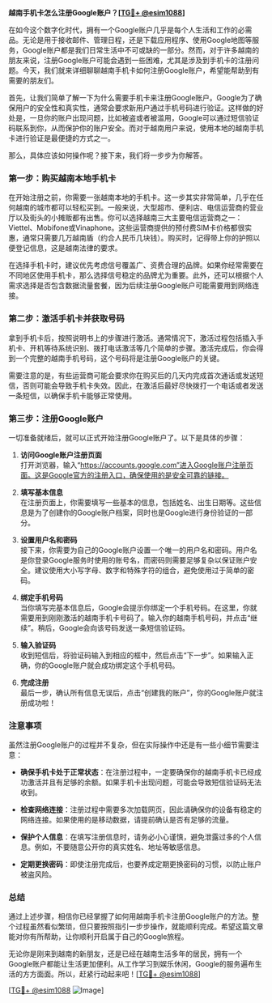 **越南手机卡怎么注册Google账户？[[TG💪+ @esim1088](https://t.me/s/esim1088)]**

在如今这个数字化时代，拥有一个Google账户几乎是每个人生活和工作的必需品。无论是用于接收邮件、管理日程，还是下载应用程序、使用Google地图等服务，Google账户都是我们日常生活中不可或缺的一部分。然而，对于许多越南的朋友来说，注册Google账户可能会遇到一些困难，尤其是涉及到手机卡的注册问题。今天，我们就来详细聊聊越南手机卡如何注册Google账户，希望能帮助到有需要的朋友们。

首先，让我们简单了解一下为什么需要手机卡来注册Google账户。Google为了确保用户的安全性和真实性，通常会要求新用户通过手机号码进行验证。这样做的好处是，一旦你的账户出现问题，比如被盗或者被滥用，Google可以通过短信验证码联系到你，从而保护你的账户安全。而对于越南用户来说，使用本地的越南手机卡进行验证是最便捷的方式之一。

那么，具体应该如何操作呢？接下来，我们将一步步为你解答。

### 第一步：购买越南本地手机卡

在开始注册之前，你需要一张越南本地的手机卡。这一步其实非常简单，几乎在任何越南的城市都可以轻松买到。一般来说，大型超市、便利店、电信运营商的营业厅以及街头的小摊贩都有出售。你可以选择越南三大主要电信运营商之一：Viettel、Mobifone或Vinaphone。这些运营商提供的预付费SIM卡价格都很实惠，通常只需要几万越南盾（约合人民币几块钱）。购买时，记得带上你的护照以便登记信息，这是越南法律的要求。

在选择手机卡时，建议优先考虑信号覆盖广、资费合理的品牌。如果你经常需要在不同地区使用手机卡，那么选择信号稳定的品牌尤为重要。此外，还可以根据个人需求选择是否包含数据流量套餐，因为后续注册Google账户可能需要用到网络连接。

### 第二步：激活手机卡并获取号码

拿到手机卡后，按照说明书上的步骤进行激活。通常情况下，激活过程包括插入手机卡、开机等待系统识别、拨打电话激活等几个简单的步骤。激活完成后，你会得到一个完整的越南手机号码，这个号码将是注册Google账户的关键。

需要注意的是，有些运营商可能会要求你在购买后的几天内完成首次通话或发送短信，否则可能会导致手机卡失效。因此，在激活后最好尽快拨打一个电话或者发送一条短信，以确保手机卡能够正常使用。

### 第三步：注册Google账户

一切准备就绪后，就可以正式开始注册Google账户了。以下是具体的步骤：

1. **访问Google账户注册页面**  
   打开浏览器，输入“https://accounts.google.com”进入Google账户注册页面。这是Google官方的注册入口，确保使用的是安全可靠的链接。

2. **填写基本信息**  
   在注册页面上，你需要填写一些基本的信息，包括姓名、出生日期等。这些信息是为了创建你的Google账户档案，同时也是Google进行身份验证的一部分。

3. **设置用户名和密码**  
   接下来，你需要为自己的Google账户设置一个唯一的用户名和密码。用户名是你登录Google服务时使用的账号名，而密码则需要足够复杂以保证账户安全。建议使用大小写字母、数字和特殊字符的组合，避免使用过于简单的密码。

4. **绑定手机号码**  
   当你填写完基本信息后，Google会提示你绑定一个手机号码。在这里，你就需要用到刚刚激活的越南手机卡号码了。输入你的越南手机号码，并点击“继续”。稍后，Google会向该号码发送一条短信验证码。

5. **输入验证码**  
   收到短信后，将验证码输入到相应的框中，然后点击“下一步”。如果输入正确，你的Google账户就会成功绑定这个手机号码。

6. **完成注册**  
   最后一步，确认所有信息无误后，点击“创建我的账户”，你的Google账户就注册成功啦！

### 注意事项

虽然注册Google账户的过程并不复杂，但在实际操作中还是有一些小细节需要注意：

- **确保手机卡处于正常状态**：在注册过程中，一定要确保你的越南手机卡已经成功激活并且有足够的余额。如果手机卡出现问题，可能会导致短信验证码无法收到。
  
- **检查网络连接**：注册过程中需要多次加载网页，因此请确保你的设备有稳定的网络连接。如果使用的是移动数据，请提前确认是否有足够的流量。

- **保护个人信息**：在填写注册信息时，请务必小心谨慎，避免泄露过多的个人信息。例如，不要随意公开你的真实姓名、地址等敏感信息。

- **定期更换密码**：即使注册完成后，也要养成定期更换密码的习惯，以防止账户被盗风险。

### 总结

通过上述步骤，相信你已经掌握了如何用越南手机卡注册Google账户的方法。整个过程虽然看似繁琐，但只要按照指引一步步操作，就能顺利完成。希望这篇文章能对你有所帮助，让你顺利开启属于自己的Google旅程。

无论你是刚来到越南的新朋友，还是已经在越南生活多年的居民，拥有一个Google账户都能让生活更加便利。从工作学习到娱乐休闲，Google的服务遍布生活的方方面面。所以，赶紧行动起来吧！[[TG💪+ @esim1088](https://t.me/s/esim1088)]

[[TG💪+ @esim1088](https://t.me/s/esim1088) ![Image](https://i.postimg.cc/4NQfJmqS/Snipaste-2025-05-13-00-14-12.png)]